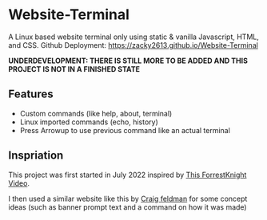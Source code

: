 # Website-Terminal

A Linux based website terminal only using static & vanilla Javascript, HTML, and CSS.
Github Deployment: https://zacky2613.github.io/Website-Terminal

**UNDERDEVELOPMENT: THERE IS STILL MORE TO BE ADDED AND THIS PROJECT IS NOT IN A FINISHED STATE**

## Features

- Custom commands (like help, about, terminal)
- Linux imported commands (echo, history)
- Press Arrowup to use previous command like an actual terminal

## Inspriation

This project was first started in July 2022 inspired by <a href="https://www.youtube.com/watch?v=KtYby2QN0kQ">This ForrestKnight Video</a>.

I then used a similar website like this by <a href="www.https://craigfeldman.com/">Craig feldman</a> for some concept ideas (such as banner prompt text and a command on how it was made)
